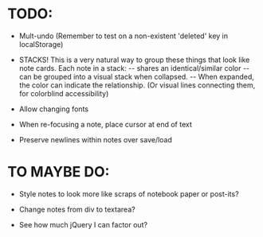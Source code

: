 TODO:
=====

* Mult-undo
    (Remember to test on a non-existent 'deleted' key in localStorage)

* STACKS!  This is a very natural way to group these things that look like
    note cards.  Each note in a stack:
      -- shares an identical/similar color
      -- can be grouped into a visual stack when collapsed.
      -- When expanded, the color can indicate the relationship.  (Or visual
      lines connecting them, for colorblind accessibility)

* Allow changing fonts

* When re-focusing a note, place cursor at end of text

* Preserve newlines within notes over save/load

TO MAYBE DO:
============

* Style notes to look more like scraps of notebook paper or post-its?

* Change notes from div to textarea?

* See how much jQuery I can factor out?
